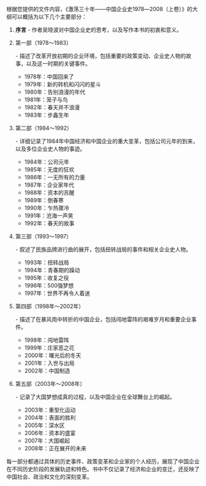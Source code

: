 根据您提供的文件内容，《激荡三十年——中国企业史1978―2008（上卷）》的大纲可以概括为以下几个主要部分：

1. **序言** - 作者吴晓波对中国企业史的思考，以及写作本书的初衷和意义。

2. 第一部（1978～1983）

    

   \- 描述了改革开放初期的企业环境，包括重要的政策变动、企业史人物的故事，以及这一时期的关键事件。

   - 1978年：中国回来了
   - 1979年：新的转机和闪闪的星斗
   - 1980年：告别浪漫的年代
   - 1981年：笼子与鸟
   - 1982年：春天并不浪漫
   - 1983年：步鑫生年

3. 第二部（1984～1992）

    

   \- 详细记录了1984年中国经济和中国企业的重大变革，包括公司元年的到来，以及多位企业史人物的事迹。

   - 1984年：公司元年
   - 1985年：无度的狂欢
   - 1986年：一无所有的力量
   - 1987年：企业家年代
   - 1988年：资本的苏醒
   - 1989年：倒春寒
   - 1990年：乍热骤冷
   - 1991年：沧海一声笑
   - 1992年：春天的故事

4. 第三部（1993～1997）

    

   \- 叙述了民族品牌进行曲的展开，包括扭转战局的事件和相关企业史人物。

   - 1993年：扭转战局
   - 1994年：青春期的躁动
   - 1995年：收复之役
   - 1996年：500强梦想
   - 1997年：世界不再令人着迷

5. 第四部（1998年～2002年）

    

   \- 描述了在暴风雨中转折的中国企业，包括闯地雷阵的艰难岁月和重要企业事件。

   - 1998年：闯地雷阵
   - 1999年：庄家恶之花
   - 2000年：曙光后的冬天
   - 2001年：入世与出局
   - 2002年：中国制造

6. 第五部（2003年～2008年）

    

   \- 记录了大国梦想成真的过程，以及中国企业在全球舞台上的崛起。

   - 2003年：重型化运动
   - 2004年：表面的胜利
   - 2005年：深水区
   - 2006年：资本的盛宴
   - 2007年：大国崛起
   - 2008年：正在展开的未来

每一部分都通过具体的历史事件、政策变革和企业家的个人经历，展现了中国企业在不同历史阶段的发展轨迹和特色。书中不仅记录了经济和企业的变迁，还反映了中国社会、政治和文化的深刻变革。
